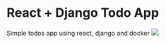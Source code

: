 # React + Django Todo App
Simple todos app using react, django and docker
<img src="https://media.giphy.com/media/lZBayA7GA6l17I9jPr/giphy.gif">

